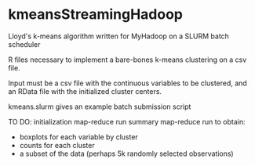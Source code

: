 # kmeansStreamingHadoop
Lloyd's k-means algorithm written for MyHadoop on a SLURM batch scheduler

R files necessary to implement a bare-bones k-means clustering on a csv file.

Input must be a csv file with the continuous variables to be clustered, and an RData file with the initialized cluster centers.

kmeans.slurm gives an example batch submission script

TO DO:
initialization map-reduce run
summary map-reduce run to obtain:
  - boxplots for each variable by cluster
  - counts for each cluster
  - a subset of the data (perhaps 5k randomly selected observations)
